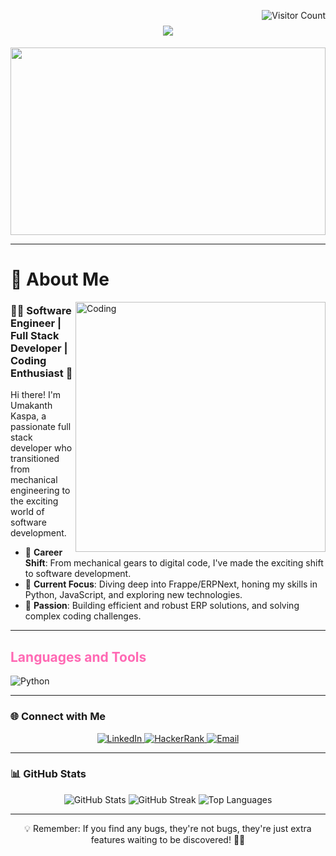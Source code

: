 
<p align="right">
    <img src="https://visitcount.itsvg.in/api?id=umakanthkaspa&icon=0&color=0" alt="Visitor Count" style="float: right;" />
</p>
<h1 align="center">
    <img src="https://readme-typing-svg.herokuapp.com?font=Righteous&size=35&center=true&vCenter=true&width=500&height=70&duration=4000&lines=Hello+World!+🌍;+I'm+Umakanth+Kaspa!;+👨‍💻+Full+Stack+Developer;" />
</h1>

<p align="center">
    <img src="https://user-images.githubusercontent.com/74038190/221352995-5ac18bdf-1a19-4f99-bbb6-77559b220470.gif" width="100%" height="300" />
</p>

---

# 🚀 About Me


<img align="right" alt="Coding" width="400" src="https://user-images.githubusercontent.com/74038190/212750672-2f3f2b50-c84f-4ed8-a60a-849ae69ff9df.gif"/>

### 👨‍💻 Software Engineer | Full Stack Developer | Coding Enthusiast 🌱


Hi there! I'm Umakanth Kaspa, a passionate full stack developer who transitioned from mechanical engineering to the exciting world of software development.



- 🔄 **Career Shift**: From mechanical gears to digital code, I've made the exciting shift to software development.
- 🌱 **Current Focus**: Diving deep into Frappe/ERPNext, honing my skills in Python, JavaScript, and exploring new technologies.
- 🚀 **Passion**: Building efficient and robust ERP solutions, and solving complex coding challenges.


---

## <span style="color:#ff69b4">Languages and Tools</span>

<p align="center" style="display: flex; flex-wrap: wrap;">
    <img src="https://img.shields.io/badge/Python-3776AB?style=for-the-badge&logo=python&logoColor=white" alt="Python" />
<!--     <img src="https://img.shields.io/badge/HTML5-E34F26?style=for-the-badge&logo=html5&logoColor=white" alt="HTML5" />
    <img src="https://img.shields.io/badge/CSS3-1572B6?style=for-the-badge&logo=css3&logoColor=white" alt="CSS3" />
    <img src="https://img.shields.io/badge/JavaScript-F7DF1E?style=for-the-badge&logo=javascript&logoColor=black" alt="JavaScript" />
    <img src="https://img.shields.io/badge/Vue.js-4FC08D?style=for-the-badge&logo=vue.js&logoColor=white" alt="Vue.js" />
    <img src="https://img.shields.io/badge/Bootstrap-7952B3?style=for-the-badge&logo=bootstrap&logoColor=white" alt="Bootstrap" />
    <img src="https://img.shields.io/badge/SQL-4479A1?style=for-the-badge&logo=sql&logoColor=white" alt="SQL" />
    <img src="https://img.shields.io/badge/Node.js-339933?style=for-the-badge&logo=node.js&logoColor=white" alt="Node.js" />
    <img src="https://img.shields.io/badge/Express-000000?style=for-the-badge&logo=express&logoColor=white" alt="Express" />
    <img src="https://img.shields.io/badge/MongoDB-47A248?style=for-the-badge&logo=mongodb&logoColor=white" alt="MongoDB" />
    <img src="https://img.shields.io/badge/Jinja-000000?style=for-the-badge&logo=jinja&logoColor=white" alt="Jinja" />
    <img src="https://img.shields.io/badge/React-61DAFB?style=for-the-badge&logo=react&logoColor=black" alt="React" />
    <img src="https://img.shields.io/badge/Frappe/ERPNext-3DDC84?style=for-the-badge&logo=frappe&logoColor=white" alt="Frappe/ERPNext" />
    <img src="https://img.shields.io/badge/Linux-FCC624?style=for-the-badge&logo=linux&logoColor=black" alt="Linux" />
    <img src="https://img.shields.io/badge/Git-F05032?style=for-the-badge&logo=git&logoColor=white" alt="Git" />
    <img src="https://img.shields.io/badge/MariaDB-003545?style=for-the-badge&logo=mariadb&logoColor=white" alt="MariaDB" />
    <img src="https://img.shields.io/badge/REST%20APIs-ff6699?style=for-the-badge&logo=rest&logoColor=white" alt="REST APIs" />
    <img src="https://img.shields.io/badge/Object%20Oriented%20Programming%20in%20Python-3776AB?style=for-the-badge&logo=python&logoColor=white" alt="Object Oriented Programming in Python" />
</p> -->

---

### 🌐 Connect with Me

<p align="center">
    <a href="https://www.linkedin.com/in/umakanth-kaspa/" target="_blank">
        <img src="https://img.shields.io/badge/LinkedIn-0077B5?style=for-the-badge&logo=linkedin&logoColor=white" alt="LinkedIn" />
    </a>
    <a href="https://www.hackerrank.com/kaspaumakanth191" target="_blank">
        <img src="https://img.shields.io/badge/HackerRank-2EC866?style=for-the-badge&logo=hackerrank&logoColor=white" alt="HackerRank" />
    </a>
    <a href="mailto:kaspaumakanth1999@gmail.com">
        <img src="https://img.shields.io/badge/Email-D14836?style=for-the-badge&logo=gmail&logoColor=white" alt="Email" />
    </a>
</p>

---


### 📊 GitHub Stats

<p align="center">
    <img src="https://github-readme-stats.vercel.app/api?username=umakanthkaspa&theme=radical&hide_border=true&include_all_commits=true&count_private=true" alt="GitHub Stats" />
    <img src="https://github-readme-streak-stats.herokuapp.com/?user=umakanthkaspa&theme=radical&hide_border=true" alt="GitHub Streak" />
    <img src="https://github-readme-stats.vercel.app/api/top-langs/?username=umakanthkaspa&theme=radical&hide_border=true&include_all_commits=true&count_private=true&layout=compact" alt="Top Languages" />
</p>

---


<p align="center">💡 Remember: If you find any bugs, they're not bugs, they're just extra features waiting to be discovered! 🐛✨</p>

<!-- Proudly created with love 💖 -->

